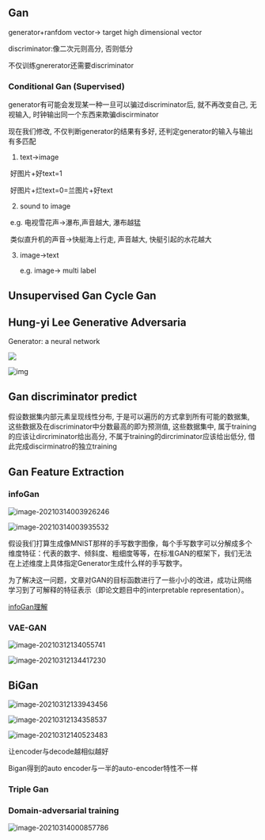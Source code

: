 ## Gan

generator+ranfdom vector-> target high dimensional vector

discriminator:像二次元则高分, 否则低分



不仅训练gnererator还需要discriminator





### Conditional Gan (Supervised)

generator有可能会发现某一种一旦可以骗过discriminator后, 就不再改变自己, 无视输入, 时钟输出同一个东西来欺骗discirminator

现在我们修改, 不仅判断generator的结果有多好, 还判定generator的输入与输出有多匹配

1. text->image

​	好图片+好text=1

​	好图片+烂text=0=兰图片+好text

2. sound to image

​	e.g. 电视雪花声->瀑布,声音越大, 瀑布越猛

​	类似直升机的声音->快艇海上行走, 声音越大, 快艇引起的水花越大

3. image->text

   e.g. image-> multi label

## Unsupervised Gan Cycle Gan



## Hung-yi Lee Generative Adversaria

Generator: a neural network

![](https://raw.githubusercontent.com/BeBubbled/PicGoImages-WorkSpace/master/uPic/image-20210312100521080.png)

![img](https://raw.githubusercontent.com/BeBubbled/PicGoImages-WorkSpace/master/uPic/image-20210312100538459.png)

## Gan discriminator predict

假设数据集内部元素呈现线性分布, 于是可以遍历的方式拿到所有可能的数据集, 这些数据及在discriminator中分数最高的即为预测值, 这些数据集中, 属于training的应该让dircriminator给出高分, 不属于training的dircriminator应该给出低分, 借此完成discirminatro的独立training



## Gan Feature Extraction

### infoGan

![image-20210314003926246](https://raw.githubusercontent.com/BeBubbled/PicGoImages-WorkSpace/master/uPic/image-20210314003926246.png)

![image-20210314003935532](https://raw.githubusercontent.com/BeBubbled/PicGoImages-WorkSpace/master/uPic/image-20210314003935532.png)

假设我们打算生成像MNIST那样的手写数字图像，每个手写数字可以分解成多个维度特征：代表的数字、倾斜度、粗细度等等，在标准GAN的框架下，我们无法在上述维度上具体指定Generator生成什么样的手写数字。

为了解决这一问题，文章对GAN的目标函数进行了一些小小的改进，成功让网络学习到了可解释的特征表示（即论文题目中的interpretable representation）。

[infoGan理解](https://zhuanlan.zhihu.com/p/58261928)

### VAE-GAN

![image-20210312134055741](https://raw.githubusercontent.com/BeBubbled/PicGoImages-WorkSpace/master/uPic/image-20210312134055741.png)

![image-20210312134417230](https://raw.githubusercontent.com/BeBubbled/PicGoImages-WorkSpace/master/uPic/image-20210312134417230.png)

## BiGan

![image-20210312133943456](https://raw.githubusercontent.com/BeBubbled/PicGoImages-WorkSpace/master/uPic/image-20210312133943456.png)

![image-20210312134358537](https://raw.githubusercontent.com/BeBubbled/PicGoImages-WorkSpace/master/uPic/image-20210312134358537.png)

![image-20210312140523483](https://raw.githubusercontent.com/BeBubbled/PicGoImages-WorkSpace/master/uPic/image-20210312140523483.png)

让encoder与decode越相似越好

Bigan得到的auto encoder与一半的auto-encoder特性不一样



### Triple Gan

### Domain-adversarial training

![image-20210314000857786](https://raw.githubusercontent.com/BeBubbled/PicGoImages-WorkSpace/master/uPic/image-20210314000857786.png)


